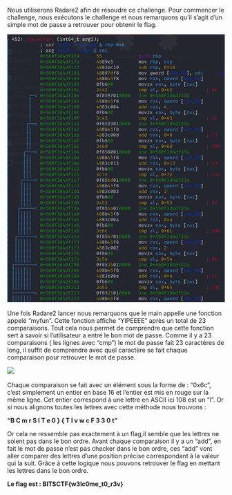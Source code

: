 Nous utiliserons Radare2 afin de résoudre ce challenge.
Pour commencer le challenge, nous exécutons le challenge et nous remarquons qu’il s’agit d’un simple mot de passe a retrouver pour obtenir le flag. 

![](img01.png)

Une fois Radare2 lancer nous remarquons que le main appelle une fonction appelé “myfun”. Cette fonction affiche “YIPEEEE” après un total de 23 comparaisons. Tout cela nous permet de comprendre que cette fonction  sert à savoir si l’utilisateur a entré le bon mot de passe. Comme il y a 23 comparaisons ( les lignes avec “cmp”) le mot de passe fait 23 caractères de long, il suffit de comprendre avec quel caractère se fait chaque comparaison pour retrouver le mot de passe.

![](omg02.png)

Chaque comparaison se fait avec un élément sous la forme de : “0x6c”, c’est simplement un entier en base 16 et l’entier est mis en rouge sur la même ligne. Cet entier correspond à une lettre en ASCII ici 108 est un “l”. Or si nous alignons toutes les lettres avec cette méthode nous trouvons : 

**“B C m r S l T e 0 } { T  I v w c F 3 3 0 t”**

Or cela ne ressemble pas exactement à un flag,il semble que les lettres ne soient pas dans le bon ordre. Avant chaque comparaison il y a un “add”, en fait le mot de passe n’est pas checker dans le bon ordre, ces “add” vont aller comparer des lettres d’une position précise correspondant à la valeur qui la suit. Grâce à cette logique nous pouvons retrouver le flag en mettant les lettres dans le bon ordre.

**Le flag est : BITSCTF{w3lc0me_t0_r3v}**